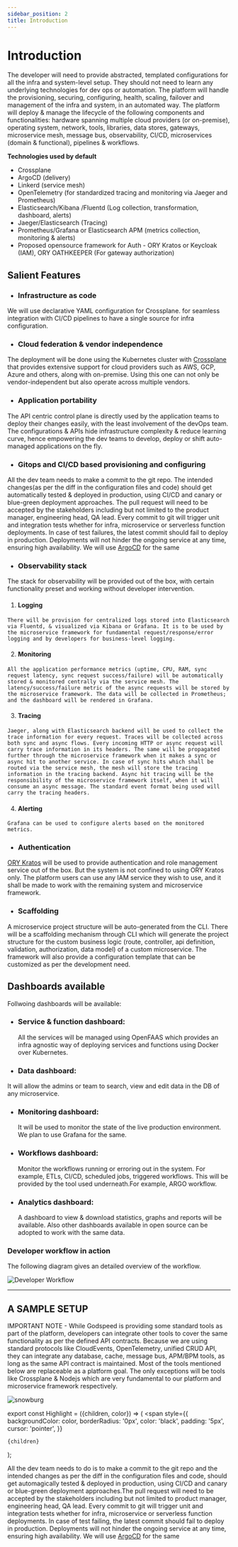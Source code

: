 ```yaml
---
sidebar_position: 2
title: Introduction
---
```


# Introduction

The developer will need to provide abstracted, templated configurations for all the infra and system-level setup. They should not need to learn any underlying technologies for dev ops or automation. The platform will handle the provisioning, securing, configuring, health, scaling, failover and management of the infra and system, in an automated way. The platform will deploy & manage the lifecycle of the following components and functionalities: hardware spanning multiple cloud providers (or on-premise), operating system, network, tools, libraries, data stores, gateways, microservice mesh, message bus, observability, CI/CD, microservices (domain & functional), pipelines & workflows.

**Technologies used by default**

- Crossplane
- ArgoCD (delivery)
- Linkerd (service mesh)
- OpenTelemetry (for standardized tracing and monitoring via Jaeger and Prometheus)
- Elasticsearch/Kibana /Fluentd (Log collection, transformation, dashboard, alerts)
- Jaeger/Elasticsearch (Tracing)
- Prometheus/Grafana or Elasticsearch APM (metrics collection, monitoring & alerts)
- Proposed opensource framework for Auth - ORY Kratos or Keycloak (IAM), ORY OATHKEEPER (For gateway authorization)

## Salient Features

- ### Infrastructure as code

We will use declarative YAML configuration for Crossplane. for seamless integration with CI/CD pipelines to have a single source for infra configuration.

- ### Cloud federation & vendor independence

The deployment will be done using the Kubernetes cluster with [Crossplane](https://crossplane.io/) that provides extensive support for cloud providers such as AWS, GCP, Azure and others, along with on-premise. Using this one can not only be vendor-independent but also operate across multiple vendors.

- ### Application portability

The API centric control plane is directly used by the application teams to deploy their changes easily, with the least involvement of the devOps team. The configurations & APIs hide infrastructure complexity & reduce learning curve, hence empowering the dev teams to develop, deploy or shift auto-managed applications on the fly.

- ### Gitops and CI/CD based provisioning and configuring

All the dev team needs to make a commit to the git repo. The intended changes(as per the diff in the configuration files and code) should get automatically tested & deployed in production, using CI/CD and canary or blue-green deployment approaches. The pull request will need to be accepted by the stakeholders including but not limited to the product manager, engineering head, QA lead. Every commit to git will trigger unit and integration tests whether for infra, microservice or serverless function deployments. In case of test failures, the latest commit should fail to deploy in production. Deployments will not hinder the ongoing service at any time, ensuring high availability. We will use [ArgoCD](https://argo-cd.readthedocs.io/en/stable/) for the same

- ### Observability stack

The stack for observability will be provided out of the box, with certain functionality preset and working without developer intervention.

   1. #### Logging

    There will be provision for centralized logs stored into Elasticsearch via Fluentd, & visualized via Kibana or Grafana. It is to be used by the microservice framework for fundamental request/response/error logging and by developers for business-level logging.

   2. #### Monitoring

    All the application performance metrics (uptime, CPU, RAM, sync request latency, sync request success/failure) will be automatically stored & monitored centrally via the service mesh. The latency/success/failure metric of the async requests will be stored by the microservice framework. The data will be collected in Prometheus; and the dashboard will be rendered in Grafana.

   3. #### Tracing

    Jaeger, along with Elasticsearch backend will be used to collect the trace information for every request. Traces will be collected across both sync and async flows. Every incoming HTTP or async request will carry trace information in its headers. The same will be propagated further through the microservice framework when it makes a sync or async hit to another service. In case of sync hits which shall be routed via the service mesh, the mesh will store the tracing information in the tracing backend. Async hit tracing will be the responsibility of the microservice framework itself, when it will consume an async message. The standard event format being used will carry the tracing headers.

   4. #### Alerting

    Grafana can be used to configure alerts based on the monitored metrics.

- ### Authentication

[ORY Kratos](https://github.com/ory/kratos) will be used to provide authentication and role management service out of the box. But the system is not confined to using ORY Kratos only. The platform users can use any IAM service they wish to use, and it shall be made to work with the remaining system and microservice framework.

- ### Scaffolding

A microservice project structure will be auto-generated from the CLI. There will be a scaffolding mechanism through CLI which will generate the project structure for the custom business logic (route, controller, api definition, validation, authorization, data model) of a custom microservice. The framework will also provide a configuration template that can be customized as per the development need.


## Dashboards available

Follwoing dashboards will be available:

 - ### Service & function dashboard:
   All the services will be managed using OpenFAAS which provides an infra agnostic way of deploying services and functions using Docker over Kubernetes.

 - ### Data dashboard:
  It will allow the admins or team to search, view and edit data in the DB of any microservice.

 - ### Monitoring dashboard:
   It will be used to monitor the state of the live production environment. We plan to use Grafana for the same.

 - ### Workflows dashboard:
   Monitor the workflows running or erroring out in the system. For example, ETLs, CI/CD, scheduled jobs, triggered workflows. This will be provided by the tool used underneath.For example, ARGO workflow.

 - ### Analytics dashboard:
   A dashboard to view & download statistics, graphs and reports will be available. Also other dashboards available in open source can be adopted to work with the same data.



### Developer workflow in action
   The following diagram gives an detailed overview of the workflow.

![Developer Workflow](/img/Platform-Architecture-Devops.jpg)


---
## A SAMPLE SETUP


IMPORTANT NOTE - While Godspeed is providing some standard tools as part of the platform, developers can integrate other tools to cover the same functionality as per the defined API contracts. Because we are using standard protocols like CloudEvents, OpenTelemetry, unified CRUD API, they can integrate any database, cache, message bus, APM/BPM tools, as long as the same API contract is maintained. Most of the tools mentioned below are replaceable as a platform goal. The only exceptions will be tools like Crossplane & Nodejs which are very fundamental to our platform and microservice framework respectively.

![snowburg](/img/es1.PNG)


export const Highlight = ({children, color}) => (
  <span
    style={{
      backgroundColor: color,
      borderRadius: '0px',
      color: 'black',
      padding: '5px',
      cursor: 'pointer',
    }}
   >
    {children}
  </span>
);



All the dev team needs to do is to make a commit to the git repo and the intended changes as per the diff in the configuration files and code, should get automagically tested & deployed in production, using CI/CD and canary or blue-green deployment approaches.The pull request will need to be accepted by the stakeholders including but not limited to product manager, engineering head, QA lead. Every commit to git will trigger unit and integration tests whether for infra, microservice or serverless function deployments. In case of test failing, the latest commit should fail to deploy in production. Deployments will not hinder the ongoing service at any time, ensuring high availability. We will use [ArgoCD](https://argo-cd.readthedocs.io/en/stable/) for the same



